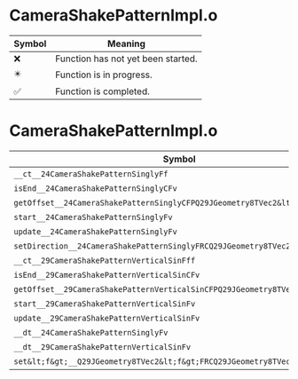 # CameraShakePatternImpl.o
| Symbol | Meaning 
| ------------- | ------------- 
| :x: | Function has not yet been started. 
| :eight_pointed_black_star: | Function is in progress. 
| :white_check_mark: | Function is completed. 


# CameraShakePatternImpl.o
| Symbol | Decompiled? |
| ------------- | ------------- |
| `__ct__24CameraShakePatternSinglyFf` | :white_check_mark: |
| `isEnd__24CameraShakePatternSinglyCFv` | :white_check_mark: |
| `getOffset__24CameraShakePatternSinglyCFPQ29JGeometry8TVec2&lt;f&gt;` | :white_check_mark: |
| `start__24CameraShakePatternSinglyFv` | :white_check_mark: |
| `update__24CameraShakePatternSinglyFv` | :x: |
| `setDirection__24CameraShakePatternSinglyFRCQ29JGeometry8TVec2&lt;f&gt;` | :white_check_mark: |
| `__ct__29CameraShakePatternVerticalSinFff` | :white_check_mark: |
| `isEnd__29CameraShakePatternVerticalSinCFv` | :white_check_mark: |
| `getOffset__29CameraShakePatternVerticalSinCFPQ29JGeometry8TVec2&lt;f&gt;` | :white_check_mark: |
| `start__29CameraShakePatternVerticalSinFv` | :white_check_mark: |
| `update__29CameraShakePatternVerticalSinFv` | :white_check_mark: |
| `__dt__24CameraShakePatternSinglyFv` | :white_check_mark: |
| `__dt__29CameraShakePatternVerticalSinFv` | :white_check_mark: |
| `set&lt;f&gt;__Q29JGeometry8TVec2&lt;f&gt;FRCQ29JGeometry8TVec2&lt;f&gt;_v` | :x: |
